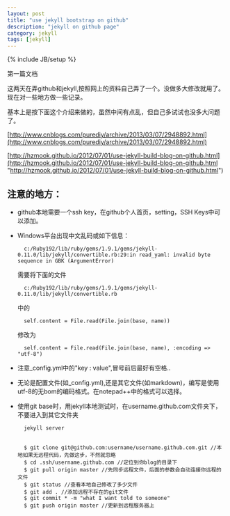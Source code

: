 ```yaml
---
layout: post
title: "use jekyll bootstrap on github"
description: "jekyll on github page"
category: jekyll
tags: [jekyll]
---
```

{% include JB/setup %}

第一篇文档

这两天在弄github和jekyll,按照网上的资料自己弄了一个。没做多大修改就用了。现在对一些地方做一些记录。

基本上是按下面这个介绍来做的，虽然中间有点乱，但自己多试试也没多大问题了。

[http://www.cnblogs.com/purediy/archive/2013/03/07/2948892.html](http://www.cnblogs.com/purediy/archive/2013/03/07/2948892.html)

[http://hzmook.github.io/2012/07/01/use-jekyll-build-blog-on-github.html](http://hzmook.github.io/2012/07/01/use-jekyll-build-blog-on-github.html "http://hzmook.github.io/2012/07/01/use-jekyll-build-blog-on-github.html")

## 注意的地方： ##

- github本地需要一个ssh key，在github个人首页，setting，SSH Keys中可以添加。

- Windows平台出现中文乱码或如下信息：
	
		c:/Ruby192/lib/ruby/gems/1.9.1/gems/jekyll-0.11.0/lib/jekyll/convertible.rb:29:in read_yaml: invalid byte sequence in GBK (ArgumentError)


	需要将下面的文件

		c:/Ruby192/lib/ruby/gems/1.9.1/gems/jekyll-0.11.0/lib/jekyll/convertible.rb

	中的

		self.content = File.read(File.join(base, name))

	修改为

		self.content = File.read(File.join(base, name), :encoding => "utf-8")

- 注意_config.yml中的"key : value",冒号前后最好有空格..


- 无论是配置文件(如_config.yml),还是其它文件(如markdown)，编写是使用utf-8的无bom的编码格式。在notepad++中的格式可以选择。



- 使用git base时，用jekyll本地测试时，在username.github.com文件夹下，不要进入到其它文件夹

		jekyll server


	    $ git clone git@github.com:username/username.github.com.git //本地如果无远程代码，先做这步，不然就忽略
	    $ cd .ssh/username.github.com //定位到你blog的目录下
	    $ git pull origin master //先同步远程文件，后面的参数会自动连接你远程的文件
	    $ git status //查看本地自己修改了多少文件
	    $ git add . //添加远程不存在的git文件
	    $ git commit * -m "what I want told to someone"
	    $ git push origin master //更新到远程服务器上



